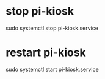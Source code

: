 # stop pi-kiosk
sudo systemctl stop pi-kiosk.service

# restart pi-kiosk
sudo systemctl start pi-kiosk.service